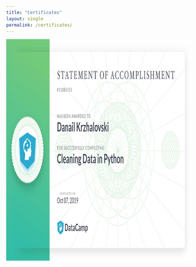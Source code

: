 ```yaml
---
title: "Certificates"
layout: single
permalink: /certificates/
---
```


<img src="images/Certificates/data_cleaning_python.pdf-1.jpg" alt="Girl in a jacket" width="500" height="600">